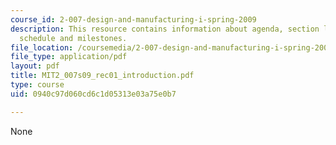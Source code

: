 ```yaml
---
course_id: 2-007-design-and-manufacturing-i-spring-2009
description: This resource contains information about agenda, section logistics and
  schedule and milestones.
file_location: /coursemedia/2-007-design-and-manufacturing-i-spring-2009/0940c97d060cd6c1d05313e03a75e0b7_MIT2_007s09_rec01_introduction.pdf
file_type: application/pdf
layout: pdf
title: MIT2_007s09_rec01_introduction.pdf
type: course
uid: 0940c97d060cd6c1d05313e03a75e0b7

---
```

None
